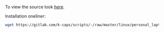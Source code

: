 To view the source look [here](https://gitlab.com/k-caps/scripts/-/blob/master/linux/personal_laptop_environment/scripts/venvmgr.sh).

Installation oneliner:
```bash
wget https://gitlab.com/k-caps/scripts/-/raw/master/linux/personal_laptop_environment/scripts/venvmgr.sh -O venvmgr.sh && source ./venvmgr.sh -I
```
